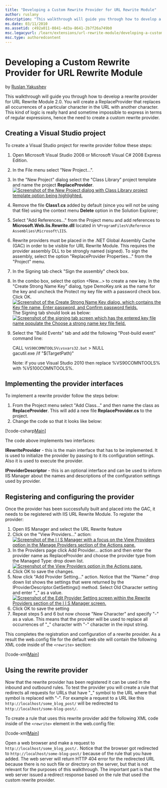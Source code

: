 ```yaml
---
title: "Developing a Custom Rewrite Provider for URL Rewrite Module"
author: ruslany
description: "This walkthrough will guide you through how to develop a rewrite provider for URL Rewrite Module 2.0. You will create a ReplaceProvider that replaces all occ..."
ms.date: 03/11/2010
ms.assetid: c492a011-0841-4d3a-8641-2b7f26a749b0
msc.legacyurl: /learn/extensions/url-rewrite-module/developing-a-custom-rewrite-provider-for-url-rewrite-module
msc.type: authoredcontent
---
```

# Developing a Custom Rewrite Provider for URL Rewrite Module

by [Ruslan Yakushev](https://github.com/ruslany)

This walkthrough will guide you through how to develop a rewrite provider for URL Rewrite Module 2.0. You will create a ReplaceProvider that replaces all occurrences of a particular character in the URL with another character. This kind of logic is really hard and sometime impossible to express in terms of regular expressions, hence the need to create a custom rewrite provider.

## Creating a Visual Studio project

To create a Visual Studio project for rewrite provider follow these steps:

1. Open Microsoft Visual Studio 2008 or Microsoft Visual C# 2008 Express Edition.
2. In the File menu select "New Project...".
3. In the "New Project" dialog select the "Class Library" project template and name the project **ReplaceProvider**.  
    [![Screenshot of the New Project dialog with Class Library project template option being highlighted.](developing-a-custom-rewrite-provider-for-url-rewrite-module/_static/image4.png)](developing-a-custom-rewrite-provider-for-url-rewrite-module/_static/image2.png)
4. Remove the file **Class1.cs** added by default (since you will not be using that file) using the context menu **Delete** option in the Solution Explorer;
5. Select "Add References..." from the Project menu and add references to **Microsoft.Web.Iis.Rewrite.dll** located in `%ProgramFiles%\Reference Assemblies\Microsoft\IIS`.
6. Rewrite providers must be placed in the .NET Global Assembly Cache (GAC) in order to be visible for URL Rewrite Module. This requires the provider assembly DLL to be strongly named (signed). To sign the assembly, select the option "ReplaceProvider Properties..." from the "Project" menu.
7. In the Signing tab check "Sign the assembly" check box.
8. In the combo box, select the option &lt;New…&gt; to create a new key. In the "Create Strong Name Key" dialog, type DemoKey.snk as the name for the key and uncheck the Protect my key file with a password check box. Click OK.  
    [![Screenshot of the Create Strong Name Key dialog, which contains the Key file name, Enter password, and Confirm password fields.](developing-a-custom-rewrite-provider-for-url-rewrite-module/_static/image8.png)](developing-a-custom-rewrite-provider-for-url-rewrite-module/_static/image6.png)  
   The Signing tab should look as below:  
    [![Screenshot of the signing tab screen which has the entered key file name populate the Choose a strong name key file field.](developing-a-custom-rewrite-provider-for-url-rewrite-module/_static/image12.png)](developing-a-custom-rewrite-provider-for-url-rewrite-module/_static/image10.png)
9. Select the "Build Events" tab and add the following "Post-build event" command line:  
  
   CALL `%VS90COMNTOOLS%\vsvars32.bat` &gt; NULL   
   gacutil.exe /if "$(TargetPath)"   
  
   Note: if you use Visual Studio 2010 then replace %VS90COMNTOOLS% with %VS100COMNTOOLS%.

## Implementing the provider interfaces

To implement a rewrite provider follow the steps below:

1. From the Project menu select "Add Class..." and then name the class as **ReplaceProvider**. This will add a new file **ReplaceProvider.cs** to the project.
2. Change the code so that it looks like below:

[!code-csharp[Main](developing-a-custom-rewrite-provider-for-url-rewrite-module/samples/sample1.cs)]

The code above implements two interfaces:

**IRewriteProvider** - this is the main interface that has to be implemented. It is used to initialize the provider by passing to it its configuration settings. Also it is used to execute the provider.

**IProviderDescriptor** - this is an optional interface and can be used to inform IIS Manager about the names and descriptions of the configuration settings used by provider.

## Registering and configuring the provider

Once the provider has been successfully built and placed into the GAC, it needs to be registered with IIS URL Rewrite Module. To register the provider:

1. Open IIS Manager and select the URL Rewrite feature
2. Click on the "View Providers..." action:  
    [![Screenshot of the I I S Manager with a focus on the View Providers option in the Manage Providers section of the Actions pane.](developing-a-custom-rewrite-provider-for-url-rewrite-module/_static/image16.png)](developing-a-custom-rewrite-provider-for-url-rewrite-module/_static/image14.png)
3. In the Providers page click Add Provider... action and then enter the provider name as ReplaceProvider and choose the provider type from the Managed Type: drop down list.  
    [![Screenshot of the View Providers option in the Actions pane.](developing-a-custom-rewrite-provider-for-url-rewrite-module/_static/image20.png)](developing-a-custom-rewrite-provider-for-url-rewrite-module/_static/image18.png)
4. Click OK to save the changes.
5. Now click "Add Provider Setting..." action. Notice that the "Name:" drop down list shows the settings that were returned by the IProviderDescriptor.GetSettings() method. Select Old Character setting and enter "\_" as a value.  
    [![Screenshot of the Edit Provider Setting screen within the Rewrite Providers section of the I I S Manager screen.](developing-a-custom-rewrite-provider-for-url-rewrite-module/_static/image23.png)](developing-a-custom-rewrite-provider-for-url-rewrite-module/_static/image22.png)
6. Click OK to save the setting
7. Repeat steps 5 and 6 but now choose "New Character" and specify "-" as a value. This means that the provider will be used to replace all occurrences of "\_" character with "-" character in the input string.

This completes the registration and configuration of a rewrite provider. As a result the web.config file for the default web site will contain the following XML code inside of the `<rewrite>` section:

[!code-xml[Main](developing-a-custom-rewrite-provider-for-url-rewrite-module/samples/sample2.xml)]

## Using the rewrite provider

Now that the rewrite provider has been registered it can be used in the inbound and outbound rules. To test the provider you will create a rule that redirects all requests for URLs that have "\_" symbol to the URL where that symbol is replaced with "-". For example a request to a URL like this `http://localhost/some_blog_post/` will be redirected to `http://localhost/some-blog-post/`.

To create a rule that uses this rewrite provider add the following XML code inside of the `<rewrite>` element in the web.config file:

[!code-xml[Main](developing-a-custom-rewrite-provider-for-url-rewrite-module/samples/sample3.xml)]

Open a web browser and make a request to `http://localhost/some_blog_post/.` Notice that the browser got redirected to `http://localhost/some-blog-post/` because of the rule that you have added. The web server will return HTTP 404 error for the redirected URL because there is no such file or directory on the server, but that is not relevant for the purposes of this walkthrough. The important part is that the web server issued a redirect response based on the rule that used the custom rewrite provider.
